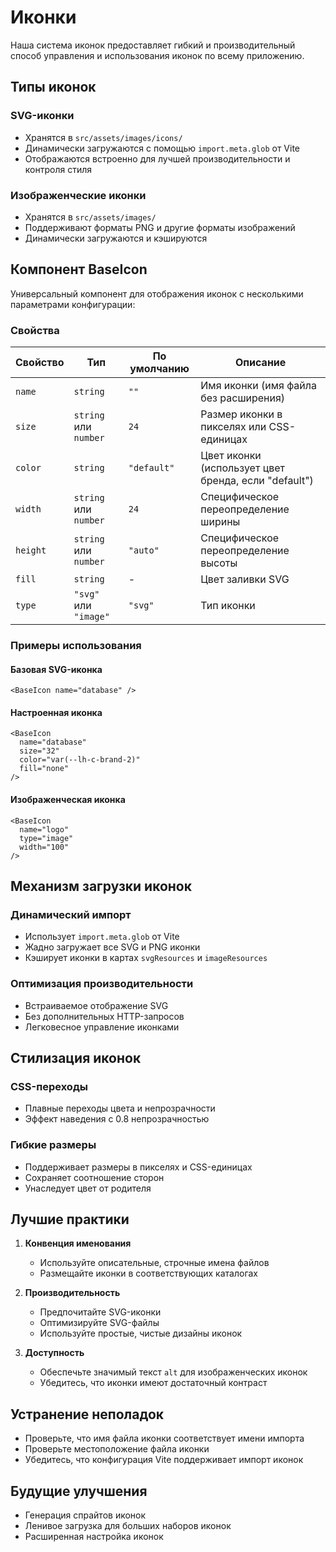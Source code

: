 # Иконки

Наша система иконок предоставляет гибкий и производительный способ управления и использования иконок по всему приложению.

## Типы иконок

### SVG-иконки
- Хранятся в `src/assets/images/icons/`
- Динамически загружаются с помощью `import.meta.glob` от Vite
- Отображаются встроенно для лучшей производительности и контроля стиля

### Изображенческие иконки
- Хранятся в `src/assets/images/`
- Поддерживают форматы PNG и другие форматы изображений
- Динамически загружаются и кэшируются

## Компонент BaseIcon

Универсальный компонент для отображения иконок с несколькими параметрами конфигурации:

### Свойства

| Свойство | Тип                | По умолчанию | Описание                           |
|----------|---------------------|---------|---------------------------------------|
| `name`   | `string`           | `""`    | Имя иконки (имя файла без расширения) |
| `size`   | `string` или `number`| `24`    | Размер иконки в пикселях или CSS-единицах      |
| `color`  | `string`           | `"default"` | Цвет иконки (использует цвет бренда, если "default") |
| `width`  | `string` или `number`| `24`    | Специфическое переопределение ширины               |
| `height` | `string` или `number`| `"auto"`| Специфическое переопределение высоты              |
| `fill`   | `string`           | -       | Цвет заливки SVG                        |
| `type`   | `"svg"` или `"image"`| `"svg"` | Тип иконки                             |

### Примеры использования

#### Базовая SVG-иконка
```vue
<BaseIcon name="database" />
```

#### Настроенная иконка
```vue
<BaseIcon 
  name="database" 
  size="32" 
  color="var(--lh-c-brand-2)" 
  fill="none" 
/>
```

#### Изображенческая иконка
```vue
<BaseIcon 
  name="logo" 
  type="image" 
  width="100" 
/>
```

## Механизм загрузки иконок

### Динамический импорт
- Использует `import.meta.glob` от Vite
- Жадно загружает все SVG и PNG иконки
- Кэширует иконки в картах `svgResources` и `imageResources`

### Оптимизация производительности
- Встраиваемое отображение SVG
- Без дополнительных HTTP-запросов
- Легковесное управление иконками

## Стилизация иконок

### CSS-переходы
- Плавные переходы цвета и непрозрачности
- Эффект наведения с 0.8 непрозрачностью

### Гибкие размеры
- Поддерживает размеры в пикселях и CSS-единицах
- Сохраняет соотношение сторон
- Унаследует цвет от родителя

## Лучшие практики

1. **Конвенция именования**
   - Используйте описательные, строчные имена файлов
   - Размещайте иконки в соответствующих каталогах

2. **Производительность**
   - Предпочитайте SVG-иконки
   - Оптимизируйте SVG-файлы
   - Используйте простые, чистые дизайны иконок

3. **Доступность**
   - Обеспечьте значимый текст `alt` для изображенческих иконок
   - Убедитесь, что иконки имеют достаточный контраст

## Устранение неполадок

- Проверьте, что имя файла иконки соответствует имени импорта
- Проверьте местоположение файла иконки
- Убедитесь, что конфигурация Vite поддерживает импорт иконок

## Будущие улучшения

- Генерация спрайтов иконок
- Ленивое загрузка для больших наборов иконок
- Расширенная настройка иконок 
